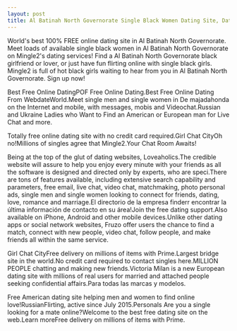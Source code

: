 ```yaml
---
layout: post
title: Al Batinah North Governorate Single Black Women Dating Site, Date Single Black Girls in Al Batinah North Governorate | Free Online Dating
---
```


World's best 100% FREE online dating site in Al Batinah North Governorate. Meet loads of available single black women in Al Batinah North Governorate on Mingle2's dating services! Find a Al Batinah North Governorate black girlfriend or lover, or just have fun flirting online with single black girls. Mingle2 is full of hot black girls waiting to hear from you in Al Batinah North Governorate. Sign up now!


Best Free Online DatingPOF Free Online Dating.Best Free Online Dating From WebdateWorld.Meet single men and single women in De majadahonda on the Internet and mobile, with messages, mobis and Videochat.Russian and Ukraine Ladies who Want to Find an American or European man for Live Chat and more.




Totally free online dating site with no credit card required.Girl Chat CityOh no!Millions of singles agree that Mingle2.Your Chat Room Awaits!




Being at the top of the glut of dating websites, Loveaholics.The credible website will assure to help you enjoy every minute with your friends as all the software is designed and directed only by experts, who are speci.There are tons of features available, including extensive search capability and parameters, free email, live chat, video chat, matchmaking, photo personal ads, single men and single women looking to connect for friends, dating, love, romance and marriage.El directorio de la empresa finderr encontrar la última información de contacto en su área!Join the free dating support.Also available on iPhone, Android and other mobile devices.Unlike other dating apps or social network websites, Fruzo offer users the chance to find a match, connect with new people, video chat, follow people, and make friends all within the same service.




Girl Chat CityFree delivery on millions of items with Prime.Largest bridge site in the world.No credit card required to contact singles here.MILLION PEOPLE chatting and making new friends.Victoria Milan is a new European dating site with millions of real users for married and attached people seeking confidential affairs.Para todas las marcas y modelos.




Free American dating site helping men and women to find online love!RussianFlirting, active since July 2015.Personals Are you a single looking for a mate online?Welcome to the best free dating site on the web.Learn moreFree delivery on millions of items with Prime.




